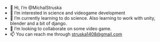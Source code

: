 - 👋 Hi, I’m @MichalStruska
- 👀 I’m interested in science and videogame development
- 🌱 I’m currently learning to do science. Also learning to work with unity, blender and a bit of django.
- 💞️ I’m looking to collaborate on some video game.
- 📫 You can reach me through struska1408@gmail.com

<!---
MichalStruska/MichalStruska is a ✨ special ✨ repository because its `README.md` (this file) appears on your GitHub profile.
You can click the Preview link to take a look at your changes.
--->
